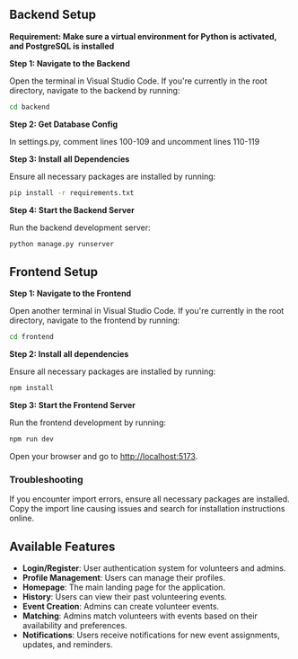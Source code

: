 ## Backend Setup

**Requirement: Make sure a virtual environment for Python is activated, and PostgreSQL is installed**

**Step 1: Navigate to the Backend**

Open the terminal in Visual Studio Code. If you're currently in the root directory, navigate to the backend by running:
```bash
cd backend
```

**Step 2: Get Database Config**

In settings.py, comment lines 100-109 and uncomment lines 110-119

**Step 3: Install all Dependencies**

Ensure all necessary packages are installed by running:
```bash
pip install -r requirements.txt
```

**Step 4: Start the Backend Server**

Run the backend development server:
```bash
python manage.py runserver
```


## Frontend Setup

**Step 1: Navigate to the Frontend**  

Open another terminal in Visual Studio Code. If you're currently in the root directory, navigate to the frontend by running:

```bash
cd frontend
```

**Step 2: Install all dependencies**

Ensure all necessary packages are installed by running:
```bash
npm install
```

**Step 3: Start the Frontend Server**

Run the frontend development by running:
```bash
npm run dev
```

Open your browser and go to [http://localhost:5173](http://localhost:5173).


### Troubleshooting  
If you encounter import errors, ensure all necessary packages are installed. Copy the import line causing issues and search for installation instructions online.

## Available Features
- **Login/Register**: User authentication system for volunteers and admins.
- **Profile Management**: Users can manage their profiles.
- **Homepage**: The main landing page for the application.
- **History**: Users can view their past volunteering events.
- **Event Creation**: Admins can create volunteer events.
- **Matching**: Admins match volunteers with events based on their availability and preferences.
- **Notifications**: Users receive notifications for new event assignments, updates, and reminders.
